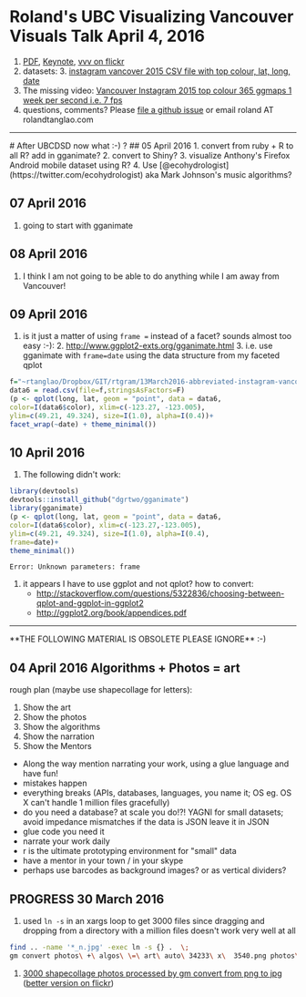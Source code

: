 # Roland's UBC Visualizing Vancouver Visuals Talk April 4, 2016
1. [PDF](https://www.dropbox.com/s/ocv6y3mmbplab7o/photosplusalogorithms%3Dart.pdf?dl=0), [Keynote](https://www.dropbox.com/s/4r3jg1vcezk4t8c/photosplusalogorithms%3Dart.key?dl=0), [vvv on flickr](https://flickr.com/roland/tags/rolandtanglaoinfoviz)
2. datasets:
    3. [instagram vancover 2015 CSV file with top colour, lat, long, date](https://github.com/rtanglao/rtgram/blob/master/13March2016-abbreviated-instagram-vancouver-top-colour-lat-long-date-2015.csv.gz)
1. The missing video: [Vancouver Instagram 2015 top colour 365 ggmaps 1 week per second i.e. 7 fps](https://www.flickr.com/photos/roland/25318716224)
2. questions, comments? Please [file a github issue](https://github.com/rtanglao/algosplusphotosequalsart/issues/new) or email roland AT rolandtanglao.com

<hr />
# After UBCDSD now what :-) ?
## 05 April 2016
1. convert from ruby + R to all R? add in gganimate?
2. convert to Shiny?
3. visualize Anthony's Firefox Android mobile dataset using R?
4. Use [@ecohydrologist](https://twitter.com/ecohydrologist) aka Mark Johnson's music algorithms?

## 07 April 2016

1. going to start with gganimate

## 08 April 2016
1. I think I am not going to be able to do anything while I am away from Vancouver!

## 09 April 2016

1. is it just a matter of using ```frame =``` instead of a facet? sounds almost too easy :-):
    2. http://www.ggplot2-exts.org/gganimate.html
    3. i.e. use gganimate with ```frame=date``` using the data structure from my faceted qplot

 ```R
 f="~rtanglao/Dropbox/GIT/rtgram/13March2016-abbreviated-instagram-vancouver-top-colour-lat-long-date-2015.csv"
 data6 = read.csv(file=f,stringsAsFactors=F)
 (p <- qplot(long, lat, geom = "point", data = data6,
color=I(data6$color), xlim=c(-123.27, -123.005),
ylim=c(49.21, 49.324), size=I(1.0), alpha=I(0.4))+
facet_wrap(~date) + theme_minimal())
 ```

## 10 April 2016

1. The following didn't work:
 ```R
 library(devtools)
 devtools::install_github("dgrtwo/gganimate")
 library(gganimate)
 (p <- qplot(long, lat, geom = "point", data = data6,
 color=I(data6$color), xlim=c(-123.27,-123.005),
 ylim=c(49.21, 49.324), size=I(1.0), alpha=I(0.4),
 frame=date)+
 theme_minimal())
 ```
 
```Error: Unknown parameters: frame```

1. it appears I have to use ggplot and not qplot? how to convert:
    * http://stackoverflow.com/questions/5322836/choosing-between-qplot-and-ggplot-in-ggplot2
    * http://ggplot2.org/book/appendices.pdf

<hr />
**THE FOLLOWING MATERIAL IS OBSOLETE PLEASE IGNORE** :-)

## 04 April 2016 Algorithms + Photos = art
rough plan (maybe use shapecollage for letters):

1. Show the art
2. Show the photos
3. Show the algorithms
4. Show the narration
5. Show the Mentors

* Along the way mention narrating your work, using a glue language and have fun!
* mistakes happen
* everything breaks (APIs, databases, languages, you name it; OS eg. OS X can't handle 1 million files gracefully)
* do you need a database? at scale you do!?! YAGNI for small datasets; avoid impedance mismatches if the data is JSON leave it in JSON
* glue code you need it
* narrate your work daily
* r is the ultimate prototyping environment for "small" data
* have a mentor in your town / in your skype 
* perhaps use barcodes as background images? or as vertical dividers?

## PROGRESS 30 March 2016
1. used ```ln -s``` in an xargs loop to get 3000 files since dragging and dropping from a directory with a million files doesn't work very well at all

 ```sh
 find .. -name '*_n.jpg' -exec ln -s {} .  \;
 gm convert photos\ +\ algos\ \=\ art\ auto\ 34233\ x\  3540.png photos\ +\ algos\ \=\ art\ auto\ 34233\ x\  3540.jpg
```

1. [3000 shapecollage photos processed by gm convert from png to jpg](https://github.com/rtanglao/algosplusphotosequalsart/blob/master/photos%20%2B%20algos%20%3D%20art%20auto%2034233%20x%203540.jpg) ([better version on flickr](https://www.flickr.com/photos/roland/26120401556/))